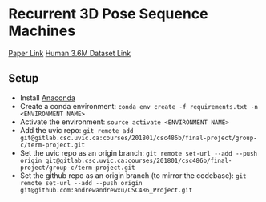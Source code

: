 # Recurrent 3D Pose Sequence Machines

[Paper Link](http://openaccess.thecvf.com/content_cvpr_2017/papers/Lin_Recurrent_3D_Pose_CVPR_2017_paper.pdf)
[Human 3.6M Dataset Link](https://pan.baidu.com/s/1bpvSLBp#list/path=%2F)

## Setup
- Install [Anaconda](https://conda.io/docs/user-guide/install/download.html)
- Create a conda environment: `conda env create -f requirements.txt -n <ENVIRONMENT NAME>`
- Activate the environment: `source activate <ENVIRONMENT NAME>`
- Add the uvic repo: `git remote add git@gitlab.csc.uvic.ca:courses/201801/csc486b/final-project/group-c/term-project.git`
- Set the uvic repo as an origin branch: `git remote set-url --add --push origin git@gitlab.csc.uvic.ca:courses/201801/csc486b/final-project/group-c/term-project.git`
- Set the github repo as an origin branch (to mirror the codebase): `git remote set-url --add --push origin git@github.com:andrewandrewxu/CSC486_Project.git`
